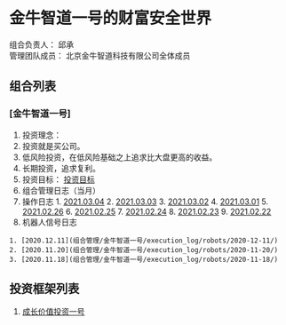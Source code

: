 # 金牛智道一号的财富安全世界
组合负责人： 邱承  
管理团队成员： 北京金牛智道科技有限公司全体成员

## 组合列表
### [金牛智道一号]
1. 投资理念：  
  1. 投资就是买公司。
  2. 低风险投资，在低风险基础之上追求比大盘更高的收益。  
  3. 长期投资，追求复利。
2. 投资目标：
[投资目标](组合管理/金牛智道一号/target.md)  
3. 组合管理日志（当月）
  1. 操作日志
    1. [2021.03.04](组合管理/金牛智道一号/execution_log/operations/2021-03-04.md)
    2. [2021.03.03](组合管理/金牛智道一号/execution_log/operations/2021-03-03.md)
    3. [2021.03.02](组合管理/金牛智道一号/execution_log/operations/2021-03-02.md)
    4. [2021.03.01](组合管理/金牛智道一号/execution_log/operations/2021-03-01.md)
    5. [2021.02.26](组合管理/金牛智道一号/execution_log/operations/2021-02-26.md)
    6. [2021.02.25](组合管理/金牛智道一号/execution_log/operations/2021-02-25.md)
    7. [2021.02.24](组合管理/金牛智道一号/execution_log/operations/2021-02-24.md)
    8. [2021.02.23](组合管理/金牛智道一号/execution_log/operations/2021-02-23.md)
    9. [2021.02.22](组合管理/金牛智道一号/execution_log/operations/2021-02-22.md)
  4. 机器人信号日志
  
    1. [2020.12.11](组合管理/金牛智道一号/execution_log/robots/2020-12-11/)
    2. [2020.11.20](组合管理/金牛智道一号/execution_log/robots/2020-11-20/)
    3. [2020.11.18](组合管理/金牛智道一号/execution_log/robots/2020-11-18/)


## 投资框架列表

1. [成长价值投资一号](投资框架/成长价值投资一号/framework)

